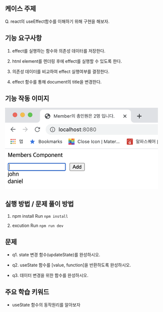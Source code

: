 ## 케이스 주제

Q. react의 useEffect함수를 이해하기 위해 구현을 해보자.


## 기능 요구사항

1. effect를 실행하는 함수와 의존성 데이터를 저장한다.


2. html element를 렌더링 후에 effect를 실행할 수 있도록 한다.


3. 의존성 데이터를 비교하여 effect 실행여부를 결정한다.


4. effect 함수를 통해 document의 title을 변경한다.


## 기능 작동 이미지
![example_image](./src/solution/presenter/assets/example.png)


## 실행 방법 / 문제 풀이 방법
1. npm install
Run `npm install`

2. excution
Run `npm run dev`


## 문제
- q1. state 변경 함수(updateState)를 완성하시오.

- q2. useState 함수를 [value, function]을 반환하도록 완성하시오.

- q3. 데이터 변경을 위한 함수를 완성하시오.


## 주요 학습 키워드
- useState 함수의 동작원리를 알아보자
